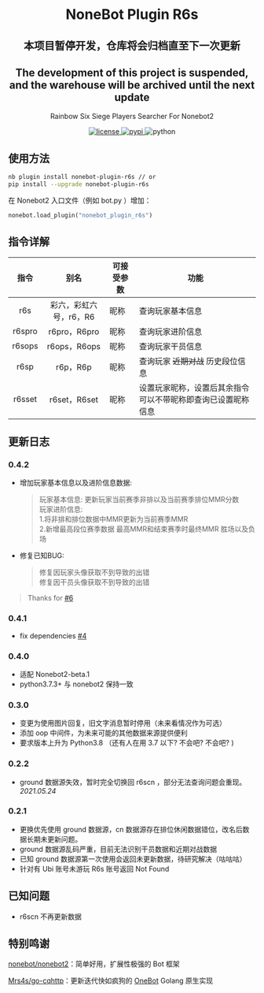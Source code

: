<div align="center">

# NoneBot Plugin R6s
## 本项目暂停开发，仓库将会归档直至下一次更新
## The development of this project is suspended, and the warehouse will be archived until the next update

Rainbow Six Siege Players Searcher For Nonebot2

</div>

</div>

<p align="center">
  <a href="https://raw.githubusercontent.com/abrahum/nonebot-plugin-r6s/master/LICENSE">
    <img src="https://img.shields.io/github/license/abrahum/nonebot_plugin_r6s.svg" alt="license">
  </a>
  <a href="https://pypi.python.org/pypi/nonebot-plugin-r6s">
    <img src="https://img.shields.io/pypi/v/nonebot-plugin-r6s.svg" alt="pypi">
  </a>
  <img src="https://img.shields.io/badge/python-3.7.3+-blue.svg" alt="python">
</p>

## 使用方法

``` zsh
nb plugin install nonebot-plugin-r6s // or
pip install --upgrade nonebot-plugin-r6s
```
在 Nonebot2 入口文件（例如 bot.py ）增加：
``` python
nonebot.load_plugin("nonebot_plugin_r6s")
```

## 指令详解

|  指令  |          别名          | 可接受参数 | 功能                                                         |
| :----: | :--------------------: | ---------- | ------------------------------------------------------------ |
|  r6s   | 彩六，彩虹六号，r6，R6 | 昵称       | 查询玩家基本信息                                             |
| r6spro |      r6pro，R6pro      | 昵称       | 查询玩家进阶信息                                             |
| r6sops |      r6ops，R6ops      | 昵称       | 查询玩家干员信息                                             |
|  r6sp  |        r6p，R6p        | 昵称       | 查询玩家 ~~近期对战~~ 历史段位信息                           |
| r6sset |      r6set，R6set      | 昵称       | 设置玩家昵称，设置后其余指令可以不带昵称即查询已设置昵称信息 |

## 更新日志

### 0.4.2

- 增加玩家基本信息以及进阶信息数据:
  > 玩家基本信息: 更新玩家当前赛季非排以及当前赛季排位MMR分数  
  玩家进阶信息:   
  1.将非排和排位数据中MMR更新为当前赛季MMR  
  2.新增最高段位赛季数据 最高MMR和结束赛季时最终MMR 胜场以及负场
- 修复已知BUG:
  > 修复因玩家头像获取不到导致的出错  
  修复因干员头像获取不到导致的出错

> Thanks for [#6](https://github.com/abrahum/nonebot_plugin_r6s/pull/6)

### 0.4.1

- fix dependencies [#4](https://github.com/abrahum/nonebot_plugin_r6s/pull/4)

### 0.4.0

- 适配 Nonebot2-beta.1
- python3.7.3+ 与 nonebot2 保持一致

### 0.3.0

- 变更为使用图片回复，旧文字消息暂时停用（未来看情况作为可选）
- 添加 oop 中间件，为未来可能的其他数据来源提供便利
- 要求版本上升为 Python3.8 （还有人在用 3.7 以下? 不会吧? 不会吧? )

### 0.2.2

- ground 数据源失效，暂时完全切换回 r6scn ，部分无法查询问题会重现。*2021.05.24*

### 0.2.1

- 更换优先使用 ground 数据源，cn 数据源存在排位休闲数据错位，改名后数据长期未更新问题。
- ground 数据源乱码严重，目前无法识别干员数据和近期对战数据
- 已知 ground 数据源第一次使用会返回未更新数据，待研究解决（咕咕咕）
- 针对有 Ubi 账号未游玩 R6s 账号返回 Not Found

## 已知问题

- r6scn 不再更新数据

## 特别鸣谢

[nonebot/nonebot2](https://github.com/nonebot/nonebot2/)：简单好用，扩展性极强的 Bot 框架

[Mrs4s/go-cqhttp](https://github.com/Mrs4s/go-cqhttp)：更新迭代快如疯狗的 [OneBot](https://github.com/howmanybots/onebot/blob/master/README.md) Golang 原生实现

